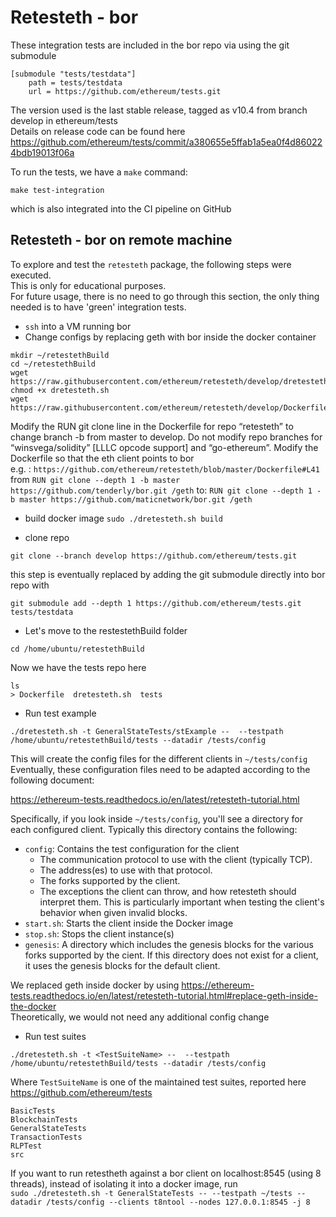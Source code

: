 
# Retesteth - bor

These integration tests are included in the bor repo via using the git submodule  

```
[submodule "tests/testdata"]
	path = tests/testdata
	url = https://github.com/ethereum/tests.git
```

The version used is the last stable release, tagged as v10.4 from branch develop in ethereum/tests    
Details on release code can be found here https://github.com/ethereum/tests/commit/a380655e5ffab1a5ea0f4d860224bdb19013f06a  

To run the tests, we have a `make` command:  
``` 
make test-integration
```
which is also integrated into the CI pipeline on GitHub  


## Retesteth - bor on remote machine

To explore and test the `retesteth` package, the following steps were executed.  
This is only for educational purposes.  
For future usage, there is no need to go through this section, the only thing needed is to have 'green' integration tests.  

- `ssh` into a VM running bor 
- Change configs by replacing geth with bor inside the docker container  
```
mkdir ~/retestethBuild
cd ~/retestethBuild
wget https://raw.githubusercontent.com/ethereum/retesteth/develop/dretesteth.sh
chmod +x dretesteth.sh
wget https://raw.githubusercontent.com/ethereum/retesteth/develop/Dockerfile
```

Modify the RUN git clone line in the Dockerfile for repo “retesteth” to change branch -b from master to develop. Do not modify repo branches for “winsvega/solidity” [LLLC opcode support] and “go-ethereum”.
Modify the Dockerfile so that the eth client points to bor  
e.g. : `https://github.com/ethereum/retesteth/blob/master/Dockerfile#L41`
from `RUN git clone --depth 1 -b master https://github.com/tenderly/bor.git /geth`
to: `RUN git clone --depth 1 -b master https://github.com/maticnetwork/bor.git /geth`

- build docker image
`sudo ./dretesteth.sh build`

- clone repo
``` 
git clone --branch develop https://github.com/ethereum/tests.git
```
this step is eventually replaced by adding the git submodule directly into bor repo with   
``` 
git submodule add --depth 1 https://github.com/ethereum/tests.git tests/testdata
```
- Let's move to the restestethBuild folder
```
cd /home/ubuntu/retestethBuild
```
Now we have the tests repo here  
```
ls
> Dockerfile  dretesteth.sh  tests
```
- Run test example    
```
./dretesteth.sh -t GeneralStateTests/stExample --  --testpath /home/ubuntu/retestethBuild/tests --datadir /tests/config
```
This will create the config files for the different clients in `~/tests/config`
Eventually, these configuration files need to be adapted according to the following document:

https://ethereum-tests.readthedocs.io/en/latest/retesteth-tutorial.html

Specifically, if you look inside `~/tests/config`, you'll see a directory for each configured client. Typically this directory contains the following:

* `config`: Contains the test configuration for the client
    * The communication protocol to use with the client (typically TCP).
    * The address(es) to use with that protocol.
    * The forks supported by the client.
    * The exceptions the client can throw, and how retesteth should interpret them. This is particularly important when testing the client's behavior when given invalid blocks.
* `start.sh`: Starts the client inside the Docker image
* `stop.sh`: Stops the client instance(s)
* `genesis`: A directory which includes the genesis blocks for the various forks supported by the cient. If this directory does not exist for a client, it uses the genesis blocks for the default client.

We replaced geth inside docker by using https://ethereum-tests.readthedocs.io/en/latest/retesteth-tutorial.html#replace-geth-inside-the-docker  
Theoretically, we would not need any additional config change  

- Run test suites    
``` 
./dretesteth.sh -t <TestSuiteName> --  --testpath /home/ubuntu/retestethBuild/tests --datadir /tests/config
```
Where `TestSuiteName` is one of the maintained test suites, reported here https://github.com/ethereum/tests  
```
BasicTests
BlockchainTests
GeneralStateTests
TransactionTests
RLPTest
src
```

If you want to run retestheth against a bor client on localhost:8545 (using 8 threads), instead of isolating it into a docker image, run  
`sudo ./dretesteth.sh -t GeneralStateTests -- --testpath ~/tests --datadir /tests/config --clients t8ntool --nodes 127.0.0.1:8545 -j 8`
